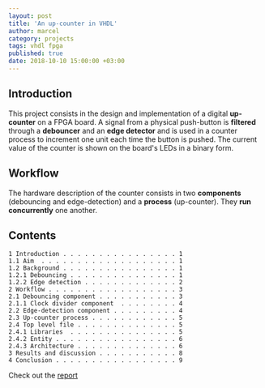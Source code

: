```yaml
---
layout: post
title: 'An up-counter in VHDL'
author: marcel
category: projects
tags: vhdl fpga
published: true
date: 2018-10-10 15:00:00 +03:00
---
```


## Introduction
This project consists in the design and implementation of a digital **up-counter** on a FPGA board. A signal from a physical push-button is **filtered** through a **debouncer** and an **edge detector** and is used in a counter process to increment one unit each time the button is pushed. The current value of the counter is shown on the board's LEDs in a binary form.

## Workflow
The hardware description of the counter consists in two **components** (debouncing and edge-detection) and a **process** (up-counter). They **run concurrently** one another.

## Contents
```
1 Introduction . . . . . . . . . . . . . . . . 1
1.1 Aim  . . . . . . . . . . . . . . . . . . . 1
1.2 Background . . . . . . . . . . . . . . . . 1
1.2.1 Debouncing . . . . . . . . . . . . . . . 1
1.2.2 Edge detection . . . . . . . . . . . . . 2
2 Workflow . . . . . . . . . . . . . . . . . . 3
2.1 Debouncing component . . . . . . . . . . . 3
2.1.1 Clock divider component  . . . . . . . . 4
2.2 Edge-detection component . . . . . . . . . 4
2.3 Up-counter process . . . . . . . . . . . . 5
2.4 Top level file . . . . . . . . . . . . . . 5
2.4.1 Libraries  . . . . . . . . . . . . . . . 5
2.4.2 Entity . . . . . . . . . . . . . . . . . 6
2.4.3 Architecture . . . . . . . . . . . . . . 6
3 Results and discussion . . . . . . . . . . . 8
4 Conclusion . . . . . . . . . . . . . . . . . 9
```

Check out the [report](report.pdf)
